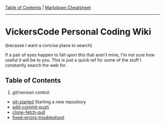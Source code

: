[Table of Contents](../README.md) | [Markdown Cheatsheet](/Markdown%20Cheatsheet.md)
___
# VickersCode Personal Coding Wiki
(because I want a concise place to search)

If a pair of eyes happen to fall upon this that aren't mine, I'm not sure how useful it will be to you. This is just a quick ref for some of the stuff I constantly search the web for. 
## Table of Contents
1. git/version control
  - [git-started](/git/git-started) Starting a new repository
  - [add-commit-push](/git/add-commit-push)
  - [clone-fetch-pull](/git/clone-fetch-pull)
  - [fixed-errors-troubleshoot](./git/fixed-errors-troubleshoot)


